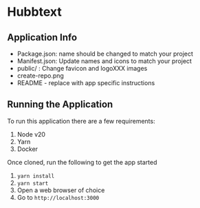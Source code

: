 # Hubbtext

## Application Info

- Package.json: name should be changed to match your project
- Manifest.json: Update names and icons to match your project
- public/ : Change favicon and logoXXX images
- create-repo.png
- README - replace with app specific instructions

## Running the Application

To run this application there are a few requirements:

1. Node v20
2. Yarn
3. Docker

Once cloned, run the following to get the app started

1. `yarn install`
2. `yarn start`
3. Open a web browser of choice
4. Go to `http://localhost:3000`
